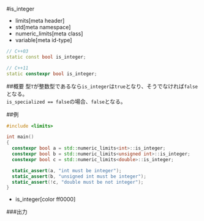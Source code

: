 #is_integer
* limits[meta header]
* std[meta namespace]
* numeric_limits[meta class]
* variable[meta id-type]

```cpp
// C++03
static const bool is_integer;

// C++11
static constexpr bool is_integer;
```

##概要
型`T`が整数型であるなら`is_integer`は`true`となり、そうでなければ`false`となる。  
`is_specialized == false`の場合、`false`となる。


##例
```cpp
#include <limits>

int main()
{
  constexpr bool a = std::numeric_limits<int>::is_integer;
  constexpr bool b = std::numeric_limits<unsigned int>::is_integer;
  constexpr bool c = std::numeric_limits<double>::is_integer;

  static_assert(a, "int must be integer");
  static_assert(b, "unsigned int must be integer");
  static_assert(!c, "double must be not integer");
}
```
* is_integer[color ff0000]

###出力
```
```


